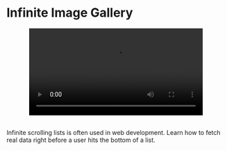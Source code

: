 # Infinite Image Gallery

<div align="center" ><video src='https://res.cloudinary.com/betterdev/video/upload/q_auto,f_auto,w_620,h_350/v1633382883/06_-_image_gallery_pzqqa6_emzarg.mp4' width="400"/></div>

<br>

Infinite scrolling lists is often used in web development. Learn how to fetch real data right before a user hits the bottom of a list.
